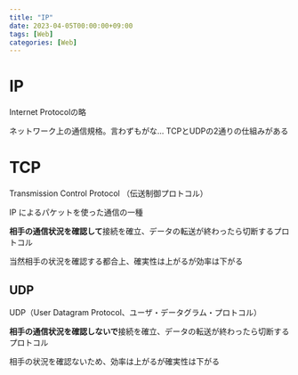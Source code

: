 ```yaml
---
title: "IP"
date: 2023-04-05T00:00:00+09:00
tags: [Web]
categories: [Web]
---
```

# IP
Internet Protocolの略

ネットワーク上の通信規格。言わずもがな…
TCPとUDPの2通りの仕組みがある

# TCP

Transmission Control Protocol （伝送制御プロトコル）

IP によるパケットを使った通信の一種

**相手の通信状況を確認して**接続を確立、データの転送が終わったら切断するプロトコル

当然相手の状況を確認する都合上、確実性は上がるが効率は下がる

## UDP

UDP（User Datagram Protocol、ユーザ・データグラム・プロトコル）

**相手の通信状況を確認しないで**接続を確立、データの転送が終わったら切断するプロトコル

相手の状況を確認ないため、効率は上がるが確実性は下がる
